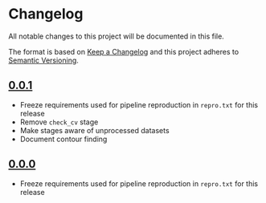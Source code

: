 <!--
Do *NOT* add changelog entries here!

This changelog is managed by towncrier and is compiled at release time.

See https://github.com/python-attrs/attrs/blob/main/.github/CONTRIBUTING.md#changelog for details.
-->

# Changelog

All notable changes to this project will be documented in this file.

The format is based on [Keep a Changelog](https://keepachangelog.com/en/1.1.0/) and this project adheres to [Semantic Versioning](https://semver.org/spec/v2.0.0.html).

<!-- towncrier release notes start -->

## [0.0.1]

- Freeze requirements used for pipeline reproduction in `repro.txt` for this release
- Remove `check_cv` stage
- Make stages aware of unprocessed datasets
- Document contour finding

## [0.0.0]

- Freeze requirements used for pipeline reproduction in `repro.txt` for this release

[0.0.1]: https://github.com/softboiler/boilercv/compare/0.0.0...0.0.1
[0.0.0]: https://github.com/softboiler/boilercv/releases/tag/0.0.0
